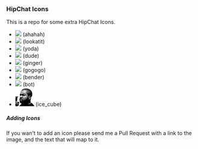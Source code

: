 ### HipChat Icons

This is a repo for some extra HipChat Icons.

* ![](icons/dennis.jpg) (ahahah)
* ![](icons/lookatit.jpg) (lookatit)
* ![](icons/yoda.jpg) (yoda)
* ![](icons/dude.jpg) (dude) 
* ![](icons/ginger-fury.jpg) (ginger) 
* ![](icons/sc.png) (gogogo) 
* ![](icons/bender.jpg) (bender) 
* ![](icons/robot.png) (bot) 
* ![](icons/ice_cube.png) (ice_cube)


##### Adding Icons

If you wan't to add an icon please send me a Pull Request with a link to the image, and the text that will map to it.
